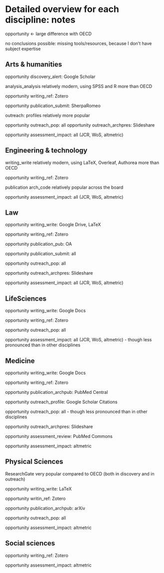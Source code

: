 # Detailed overview for each discipline: notes

opportunity <- large difference with OECD

no conclusions possible: missing tools/resources, because I don't have subject expertise

## Arts & humanities

opportunity discovery_alert: Google Scholar

analysis_analysis relatively modern, using SPSS and R more than OECD

opportunity writing_ref: Zotero

opportunity publication_submit: SherpaRomeo

outreach: profiles relatively more popular

opportunity outreach_pop: all
opportunity outreach_archpres: Slideshare

opportunity assessment_impact: all (JCR, WoS, altmetric)

## Engineering & technology

writing_write relatively modern, using LaTeX, Overleaf, Authorea more than OECD

opportunity writing_ref: Zotero

publication arch_code relatively popular across the board

opportunity assessment_impact: all (JCR, WoS, altmetric)

## Law

opportunity writing_write: Google Drive, LaTeX

opportunity writing_ref: Zotero

opportunity publication_pub: OA

opportunity publication_submit: all

opportunity outreach_pop: all

opportunity outreach_archpres: Slideshare

opportunity assessment_impact: all (JCR, WoS, altmetric)

## LifeSciences

opportunity writing_write: Google Docs

opportunity writing_ref: Zotero

opportunity outreach_pop: all

opportunity assessment_impact: all (JCR, WoS, altmetric) - though less pronounced than in other disciplines

## Medicine

opportunity writing_write: Google Docs

opportunity writing_ref: Zotero

opportunity publication_archpub: PubMed Central

opportunity outreach_profile: Google Scholar Citations

opportunity outreach_pop: all - though less pronounced than in other disciplines

opportunity outreach_archpres: Slideshare

opportunity assessment_review: PubMed Commons

opportunity assessment_impact: altmetric

## Physical Sciences

ResearchGate very popular compared to OECD (both in discovery and in outreach)

opportunity writing_write: LaTeX

opportunity writin_ref: Zotero

opportunity publication_archpub: arXiv

opportunity outreach_pop: all

opportunity assessment_impact: altmetric

## Social sciences

opportunity writing_ref: Zotero

opportunity assessment_impact: altmetric
